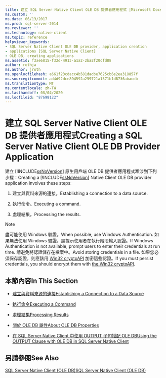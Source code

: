 ```yaml
---
title: 建立 SQL Server Native Client OLE DB 提供者應用程式 |Microsoft Docs
ms.custom: ''
ms.date: 06/13/2017
ms.prod: sql-server-2014
ms.reviewer: ''
ms.technology: native-client
ms.topic: reference
helpviewer_keywords:
- SQL Server Native Client OLE DB provider, application creation
- applications [SQL Server Native Client]
- OLE DB, creating applications
ms.assetid: f3ae6815-f32d-4913-a1a2-2ba2f20cfd88
author: rothja
ms.author: jroth
ms.openlocfilehash: a661f23cdacc4b581dadbe7625cb6e2ea318857f
ms.sourcegitcommit: ad4d92dce894592a259721a1571b1d8736abacdb
ms.translationtype: MT
ms.contentlocale: zh-TW
ms.lasthandoff: 08/04/2020
ms.locfileid: "87698122"
---
```

# <a name="creating-a-sql-server-native-client-ole-db-provider-application"></a><span data-ttu-id="ac252-102">建立 SQL Server Native Client OLE DB 提供者應用程式</span><span class="sxs-lookup"><span data-stu-id="ac252-102">Creating a SQL Server Native Client OLE DB Provider Application</span></span>
  <span data-ttu-id="ac252-103">建立 [!INCLUDE[ssNoVersion](../../includes/ssnoversion-md.md)] 原生用戶端 OLE DB 提供者應用程式牽涉到下列步驟：</span><span class="sxs-lookup"><span data-stu-id="ac252-103">Creating a [!INCLUDE[ssNoVersion](../../includes/ssnoversion-md.md)] Native Client OLE DB provider application involves these steps:</span></span>  
  
1.  <span data-ttu-id="ac252-104">建立與資料來源的連接。</span><span class="sxs-lookup"><span data-stu-id="ac252-104">Establishing a connection to a data source.</span></span>  
  
2.  <span data-ttu-id="ac252-105">執行命令。</span><span class="sxs-lookup"><span data-stu-id="ac252-105">Executing a command.</span></span>  
  
3.  <span data-ttu-id="ac252-106">處理結果。</span><span class="sxs-lookup"><span data-stu-id="ac252-106">Processing the results.</span></span>  
  
> [!NOTE]  
>  <span data-ttu-id="ac252-107">盡可能使用 Windows 驗證。</span><span class="sxs-lookup"><span data-stu-id="ac252-107">When possible, use Windows Authentication.</span></span> <span data-ttu-id="ac252-108">如果無法使用 Windows 驗證，請提示使用者在執行階段輸入認證。</span><span class="sxs-lookup"><span data-stu-id="ac252-108">If Windows Authentication is not available, prompt users to enter their credentials at run time.</span></span> <span data-ttu-id="ac252-109">請避免將認證儲存在檔案中。</span><span class="sxs-lookup"><span data-stu-id="ac252-109">Avoid storing credentials in a file.</span></span> <span data-ttu-id="ac252-110">如果您必須保存認證，則應該用 [Win32 cryptoAPI](https://go.microsoft.com/fwlink/?LinkId=9504) 加密這些認證。</span><span class="sxs-lookup"><span data-stu-id="ac252-110">If you must persist credentials, you should encrypt them with [the Win32 cryptoAPI](https://go.microsoft.com/fwlink/?LinkId=9504).</span></span>  
  
## <a name="in-this-section"></a><span data-ttu-id="ac252-111">本節內容</span><span class="sxs-lookup"><span data-stu-id="ac252-111">In This Section</span></span>  
  
-   [<span data-ttu-id="ac252-112">建立與資料來源的連接</span><span class="sxs-lookup"><span data-stu-id="ac252-112">Establishing a Connection to a Data Source</span></span>](establishing-a-connection-to-a-data-source.md)  
  
-   [<span data-ttu-id="ac252-113">執行命令</span><span class="sxs-lookup"><span data-stu-id="ac252-113">Executing a Command</span></span>](executing-a-command.md)  
  
-   [<span data-ttu-id="ac252-114">處理結果</span><span class="sxs-lookup"><span data-stu-id="ac252-114">Processing Results</span></span>](processing-results.md)  
  
-   [<span data-ttu-id="ac252-115">關於 OLE DB 屬性</span><span class="sxs-lookup"><span data-stu-id="ac252-115">About OLE DB Properties</span></span>](about-ole-db-properties.md)  
  
-   [<span data-ttu-id="ac252-116">在 SQL Server Native Client 中使用 OUTPUT 子句搭配 OLE DB</span><span class="sxs-lookup"><span data-stu-id="ac252-116">Using the OUTPUT Clause with OLE DB in SQL Server Native Client</span></span>](using-the-output-clause-with-ole-db-in-sql-server-native-client.md)  
  
## <a name="see-also"></a><span data-ttu-id="ac252-117">另請參閱</span><span class="sxs-lookup"><span data-stu-id="ac252-117">See Also</span></span>  
 [<span data-ttu-id="ac252-118">SQL Server Native Client &#40;OLE DB&#41;</span><span class="sxs-lookup"><span data-stu-id="ac252-118">SQL Server Native Client &#40;OLE DB&#41;</span></span>](../native-client/ole-db/sql-server-native-client-ole-db.md)  
  
  
